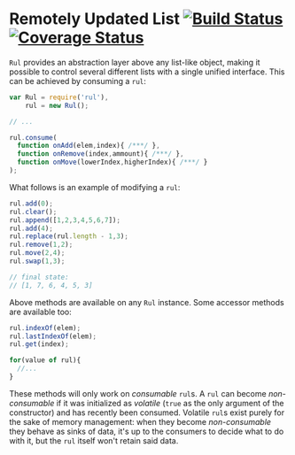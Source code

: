 # Remotely Updated List [![Build Status][travis-img]][travis-url] [![Coverage Status][cover-img]][cover-url]

`Rul` provides an abstraction layer above any list-like object, making it possible to control several different lists with a single unified interface. This can be achieved by consuming a `rul`:

```javascript
var Rul = require('rul'),
    rul = new Rul();

// ...

rul.consume(
  function onAdd(elem,index){ /***/ },
  function onRemove(index,ammount){ /***/ },
  function onMove(lowerIndex,higherIndex){ /***/ }
);
```

What follows is an example of modifying a `rul`:

```javascript
rul.add(0);
rul.clear();
rul.append([1,2,3,4,5,6,7]);
rul.add(4);
rul.replace(rul.length - 1,3);
rul.remove(1,2);
rul.move(2,4);
rul.swap(1,3);

// final state:
// [1, 7, 6, 4, 5, 3]
```

Above methods are available on any `Rul` instance. Some accessor methods are available too:

```javascript
rul.indexOf(elem);
rul.lastIndexOf(elem);
rul.get(index);

for(value of rul){
  //...
}
```

These methods will only work on *consumable* `rul`s. A `rul` can become *non-consumable* if it was initialized as *volatile* (`true` as the only argument of the constructor) and has recently been consumed. Volatile `rul`s exist purely for the sake of memory management: when they become *non-consumable* they behave as sinks of data, it's up to the consumers to decide what to do with it, but the `rul` itself won't retain said data.

[travis-img]: https://travis-ci.org/manvalls/rul.svg?branch=master
[travis-url]: https://travis-ci.org/manvalls/rul
[cover-img]: https://coveralls.io/repos/manvalls/rul/badge.svg?branch=master&service=github
[cover-url]: https://coveralls.io/github/manvalls/rul?branch=master
